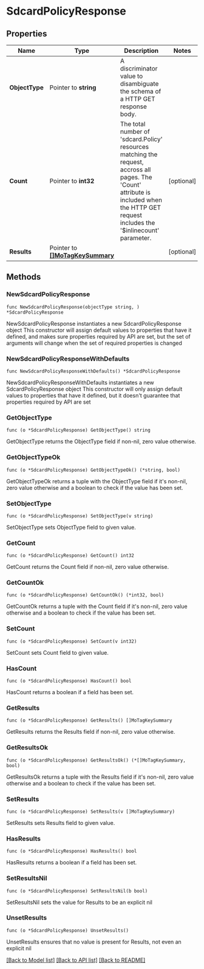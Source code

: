 # SdcardPolicyResponse

## Properties

Name | Type | Description | Notes
------------ | ------------- | ------------- | -------------
**ObjectType** | Pointer to **string** | A discriminator value to disambiguate the schema of a HTTP GET response body. | 
**Count** | Pointer to **int32** | The total number of &#39;sdcard.Policy&#39; resources matching the request, accross all pages. The &#39;Count&#39; attribute is included when the HTTP GET request includes the &#39;$inlinecount&#39; parameter. | [optional] 
**Results** | Pointer to [**[]MoTagKeySummary**](MoTagKeySummary.md) |  | [optional] 

## Methods

### NewSdcardPolicyResponse

`func NewSdcardPolicyResponse(objectType string, ) *SdcardPolicyResponse`

NewSdcardPolicyResponse instantiates a new SdcardPolicyResponse object
This constructor will assign default values to properties that have it defined,
and makes sure properties required by API are set, but the set of arguments
will change when the set of required properties is changed

### NewSdcardPolicyResponseWithDefaults

`func NewSdcardPolicyResponseWithDefaults() *SdcardPolicyResponse`

NewSdcardPolicyResponseWithDefaults instantiates a new SdcardPolicyResponse object
This constructor will only assign default values to properties that have it defined,
but it doesn't guarantee that properties required by API are set

### GetObjectType

`func (o *SdcardPolicyResponse) GetObjectType() string`

GetObjectType returns the ObjectType field if non-nil, zero value otherwise.

### GetObjectTypeOk

`func (o *SdcardPolicyResponse) GetObjectTypeOk() (*string, bool)`

GetObjectTypeOk returns a tuple with the ObjectType field if it's non-nil, zero value otherwise
and a boolean to check if the value has been set.

### SetObjectType

`func (o *SdcardPolicyResponse) SetObjectType(v string)`

SetObjectType sets ObjectType field to given value.


### GetCount

`func (o *SdcardPolicyResponse) GetCount() int32`

GetCount returns the Count field if non-nil, zero value otherwise.

### GetCountOk

`func (o *SdcardPolicyResponse) GetCountOk() (*int32, bool)`

GetCountOk returns a tuple with the Count field if it's non-nil, zero value otherwise
and a boolean to check if the value has been set.

### SetCount

`func (o *SdcardPolicyResponse) SetCount(v int32)`

SetCount sets Count field to given value.

### HasCount

`func (o *SdcardPolicyResponse) HasCount() bool`

HasCount returns a boolean if a field has been set.

### GetResults

`func (o *SdcardPolicyResponse) GetResults() []MoTagKeySummary`

GetResults returns the Results field if non-nil, zero value otherwise.

### GetResultsOk

`func (o *SdcardPolicyResponse) GetResultsOk() (*[]MoTagKeySummary, bool)`

GetResultsOk returns a tuple with the Results field if it's non-nil, zero value otherwise
and a boolean to check if the value has been set.

### SetResults

`func (o *SdcardPolicyResponse) SetResults(v []MoTagKeySummary)`

SetResults sets Results field to given value.

### HasResults

`func (o *SdcardPolicyResponse) HasResults() bool`

HasResults returns a boolean if a field has been set.

### SetResultsNil

`func (o *SdcardPolicyResponse) SetResultsNil(b bool)`

 SetResultsNil sets the value for Results to be an explicit nil

### UnsetResults
`func (o *SdcardPolicyResponse) UnsetResults()`

UnsetResults ensures that no value is present for Results, not even an explicit nil

[[Back to Model list]](../README.md#documentation-for-models) [[Back to API list]](../README.md#documentation-for-api-endpoints) [[Back to README]](../README.md)


